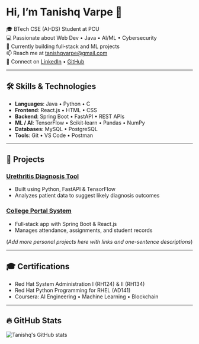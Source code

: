 # Hi, I’m Tanishq Varpe 👋

🎓 BTech CSE (AI-DS) Student at PCU  
💻 Passionate about Web Dev • Java • AI/ML • Cybersecurity  
🚀 Currently building full‑stack and ML projects  
📫 Reach me at tanishqvarpe@gmail.com  
🔗 Connect on [LinkedIn](https://www.linkedin.com/in/tanishq-varpe-01839528a/) • [GitHub](https://github.com/TanishqVarpe)

---

## 🛠️ Skills & Technologies

- **Languages**: Java • Python • C  
- **Frontend**: React.js • HTML • CSS  
- **Backend**: Spring Boot • FastAPI • REST APIs  
- **ML / AI**: TensorFlow • Scikit‑learn • Pandas • NumPy  
- **Databases**: MySQL • PostgreSQL  
- **Tools**: Git • VS Code • Postman

---

## 📂 Projects

### [Urethritis Diagnosis Tool](https://github.com/TanishqVarpe/your-project-link)
- Built using Python, FastAPI & TensorFlow  
- Analyzes patient data to suggest likely diagnosis outcomes

### [College Portal System](https://github.com/TanishqVarpe/another-project)
- Full‑stack app with Spring Boot & React.js  
- Manages attendance, assignments, and student records

(*Add more personal projects here with links and one-sentence descriptions*)

---

## 🎓 Certifications

- Red Hat System Administration I (RH124) & II (RH134)  
- Red Hat Python Programming for RHEL (AD141)  
- Coursera: AI Engineering • Machine Learning • Blockchain

---

## 🔥 GitHub Stats

![Tanishq's GitHub stats](https://github-readme-stats.vercel.app/api?username=TanishqVarpe&show_icons=true&theme=dark)
